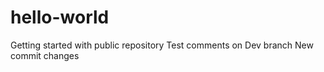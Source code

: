 # hello-world
Getting started with public repository
Test comments on Dev branch
New commit changes

